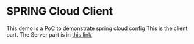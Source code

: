 # SPRING Cloud Client
This demo is a PoC to demonstrate spring cloud config 
This is the client part. 
The Server part is in [this link ](https://github.com/Ali-Wassouf/springcloudconfigserver)
